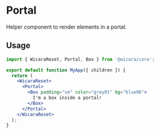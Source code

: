# Portal

Helper component to render elements in a portal.

## Usage

```jsx
import { WicaraReset, Portal, Box } from '@wicara/core';

export default function MyApp({ children }) {
  return (
    <WicaraReset>
      <Portal>
        <Box padding="sm" color="grey01" bg="blue06">
          I'm a box inside a portal!
        </Box>
      </Portal>
    </WicaraReset>
  );
}
```
